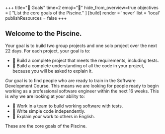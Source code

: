 +++
title="🎯 Goals"
time=2
emoji="🎯"
hide_from_overview=true
objectives = [
  "List the core goals of the Piscine."
]
[build]
  render = 'never'
  list = 'local'
  publishResources = false
+++

## Welcome to the Piscine.

Your goal is to build two group projects and one solo project over the next 22 days. For each project, your goal is to:

- 🎯 Build a complete project that meets the requirements, including tests.
- 🎯 Build a complete understanding of all the code in your project, because you will be asked to explain it.

_Our_ goal is to find people who are ready to train in the Software Development Course. This means we are looking for people ready to begin working as a professional software engineer within the next 16 weeks. This is why we are looking at your ability to:

- 🎯 Work in a team to build working software with tests.
- 🎯 Write simple code independently.
- 🎯 Explain your work to others in English.

These are the core goals of the Piscine.
